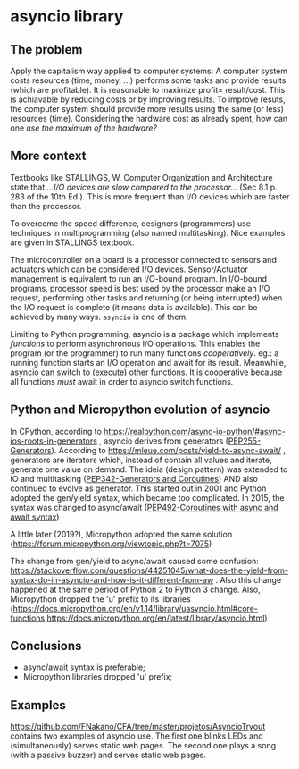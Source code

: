 # asyncio library

## The problem

Apply the capitalism way applied to computer systems: A computer system costs resources (time, money, ...) performs some tasks and provide results (which are profitable). It is reasonable to maximize profit= result/cost. This is achiavable by reducing costs or by improving results. To improve resuts, the computer system should provide more results using the same (or less) resources (time). Considering the hardware cost as already spent, how can one *use the maximum of the hardware?*

## More context

Textbooks like STALLINGS, W. Computer Organization and Architecture state that *...I/O devices are slow compared to the processor...*  (Sec 8.1 p. 283 of the 10th Ed.). This is more frequent than I/O devices which are faster than the processor.

To overcome the speed difference, designers (programmers) use techniques in multiprogramming (also named multitasking). Nice examples are given in STALLINGS textbook.

The microcontroller on a board is a processor connected to sensors and actuators which can be considered I/O devices. Sensor/Actuator management is equivalent to run an I/O-bound program. In I/O-bound programs, processor speed is best used by the processor make an I/O request, performing other tasks and returning (or being interrupted) when the I/O request is complete (it means data is available). This can be achieved by many ways. `asyncio` is one of them.

Limiting to Python programming, asyncio is a package which implements *functions* to perform asynchronous I/O operations. This enables the program (or the programmer) to run many functions *cooperatively*. eg.: a running function starts an I/O operation and await for its result. Meanwhile, asyncio can switch to (execute) other functions. It is cooperative because all functions *must* await in order to asyncio switch functions.

## Python and Micropython evolution of asyncio

In CPython, according to https://realpython.com/async-io-python/#async-ios-roots-in-generators , asyncio derives from generators ([PEP255-Generators](https://peps.python.org/pep-0255/)). According to https://mleue.com/posts/yield-to-async-await/ , generators are iterators which, instead of contain all values and iterate, generate one value on demand. The ideia (design pattern) was extended to IO and multitasking ([PEP342-Generators and Coroutines](https://peps.python.org/pep-0342/)) AND also continued to evolve as generator. This started out in 2001 and Python adopted the gen/yield syntax, which became too complicated. In 2015, the syntax was changed to async/await ([PEP492-Coroutines with async and await syntax](https://www.python.org/dev/peps/pep-0492/))

A little later (2019?), Micropython adopted the same solution (https://forum.micropython.org/viewtopic.php?t=7075)

The change from gen/yield to async/await caused some confusion: https://stackoverflow.com/questions/44251045/what-does-the-yield-from-syntax-do-in-asyncio-and-how-is-it-different-from-aw . Also this change happened at the same period of Python 2 to Python 3 change. Also, Micropython dropped the 'u' prefix to its libraries (https://docs.micropython.org/en/v1.14/library/uasyncio.html#core-functions https://docs.micropython.org/en/latest/library/asyncio.html)

## Conclusions

- async/await syntax is preferable;
- Micropython libraries dropped 'u' prefix;


## Examples

https://github.com/FNakano/CFA/tree/master/projetos/AsyncioTryout contains two examples of asyncio use. The first one blinks LEDs and (simultaneously) serves static web pages. The second one plays a song (with a passive buzzer) and serves static web pages.

